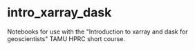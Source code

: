 # intro_xarray_dask
Notebooks for use with the "Introduction to xarray and dask for geoscientists" TAMU HPRC short course. 
